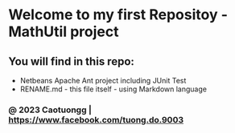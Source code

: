 # Welcome to my first Repositoy - MathUtil project

## You will find in this repo:

* Netbeans Apache Ant project including JUnit Test
* RENAME.md - this file itself - using Markdown language

### @ 2023 Caotuongg | https://www.facebook.com/tuong.do.9003
